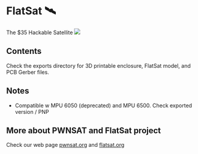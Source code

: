 # FlatSat 🛰️
The $35 Hackable Satellite
![](assets/v0-FlatSat_250703.JPG)

## Contents
Check the exports directory for 3D printable enclosure, FlatSat model, and PCB Gerber files.

## Notes
- Compatible w MPU 6050 (deprecated) and MPU 6500.  Check exported version / PNP

## More about PWNSAT and FlatSat project
Check our web page [pwnsat.org](https://pwnsat.org/) and [flatsat.org](https://flatsat.org/)